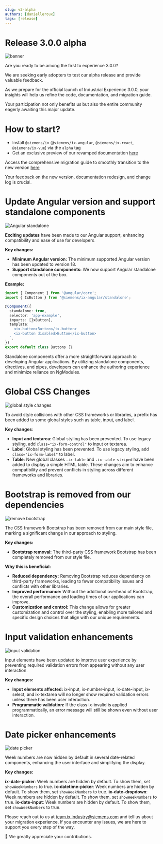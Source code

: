 ```yaml
---
slug: v3-alpha
authors: [danielleroux]
tags: [release]
---
```


# Release 3.0.0 alpha

![banner](./intro.png)

Are you ready to be among the first to experience 3.0.0?

We are seeking early adopters to test our alpha release and provide valuable feedback.

As we prepare for the official launch of Industrial Experience 3.0.0, your insights will help us refine the code, documentation, and migration guide.

Your participation not only benefits us but also the entire community eagerly awaiting this major update.

<!-- truncate -->

# How to start?

- Install `@siemens/ix` (`@siemens/ix-angular`, `@siemens/ix-react`, `@siemens/ix-vue`) via the `alpha` tag
- Get an exclusive preview of our revamped documentation [here](https://ix.siemens.io/version-alpha/)

Access the comprehensive migration guide to smoothly transition to the new version [here](https://ix.siemens.io/version-alpha/docs/home/migration/3_0_0/)

Your feedback on the new version, documentation redesign, and change log is crucial.

# Update Angular version and support standalone components

![Angular standalone](./angular.png)

**Exciting updates** have been made to our Angular support, enhancing compatibility and ease of use for developers.

**Key changes:**

- **Minimum Angular version:** The minimum supported Angular version has been updated to version 18.
- **Support standalone components:** We now support Angular standalone components out of the box.

**Example:**

```typescript
import { Component } from '@angular/core';
import { IxButton } from '@siemens/ix-angular/standalone';

@Component({
  standalone: true,
  selector: 'app-example',
  imports: [IxButton],
  template: `
    <ix-button>Button</ix-button>
    <ix-button disabled>Button</ix-button>
  `,
})
export default class Buttons {}
```

Standalone components offer a more straightforward approach to developing Angular applications. By utilizing standalone components, directives, and pipes, developers can enhance the authoring experience and minimize reliance on NgModules.

# Global CSS Changes

![global style changes](./css.png)

To avoid style collisions with other CSS frameworks or libraries, a prefix has been added to some global styles such as table, input, and label.

**Key changes**:

- **Input and textarea**: Global styling has been prevented. To use legacy styling, add `class="ix-form-control"` to input or textarea.
- **Label**: Global styling has been prevented. To use legacy styling, add `class="ix-form-label"` to label.
- **Table**: New global classes `.ix-table` and `.ix-table-striped` have been added to display a simple HTML table. These changes aim to enhance compatibility and prevent conflicts in styling across different frameworks and libraries.

# Bootstrap is removed from our dependencies

![remove bootstrap](./bootstrap.png)

The CSS framework Bootstrap has been removed from our main style file, marking a significant change in our approach to styling.

**Key changes:**

- **Bootstrap removal:** The third-party CSS framework Bootstrap has been completely removed from our style file.

**Why this is beneficial:**

- **Reduced dependency:** Removing Bootstrap reduces dependency on third-party frameworks, leading to fewer compatibility issues and conflicts with other libraries.
- **Improved performance:** Without the additional overhead of Bootstrap, the overall performance and loading times of our applications can improve.
- **Customization and control:** This change allows for greater customization and control over the styling, enabling more tailored and specific design choices that align with our unique requirements.

# Input validation enhancements

![input validation](./input-validation.png)

Input elements have been updated to improve user experience by preventing required validation errors from appearing without any user interaction.

**Key changes:**

- **Input elements affected:** ix-input, ix-number-input, ix-date-input, ix-select, and ix-textarea will no longer show required validation errors unless there has been user interaction.
- **Programmatic validation:** If the class ix-invalid is applied programmatically, an error message will still be shown even without user interaction.

# Date picker enhancements

![date picker](./picker.png)

Week numbers are now hidden by default in several date-related components, enhancing the user interface and simplifying the display.

**Key changes:**

**ix-date-picker**: Week numbers are hidden by default. To show them, set `showWeekNumbers` to true.
**ix-datetime-picker**: Week numbers are hidden by default. To show them, set `showWeekNumbers` to true.
**ix-date-dropdown**: Week numbers are hidden by default. To show them, set `showWeekNumbers` to true.
**ix-date-input**: Week numbers are hidden by default. To show them, set `showWeekNumbers` to true.

Please reach out to us at [team.ix.industry@siemens.com](mailto:team.ix.industry@siemens.com) and tell us about your migration experience.
If you encounter any issues, we are here to support you every step of the way.

🙏 We greatly appreciate your contributions.
